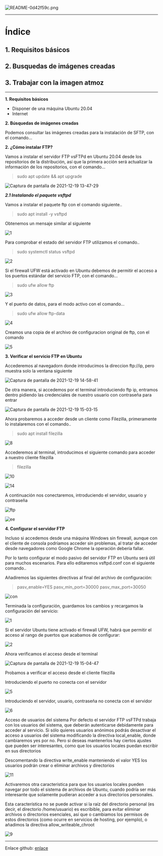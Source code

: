 
<img alt="README-0d42f59c.png" src="assets/README-0d42f59c.png" width="" height="" >
<hr/>

# Índice #

## 1. Requisitos básicos ##

## 2. Busquedas de imágenes creadas ##

## 3. Trabajar con la imagen atmoz  ##


<hr/>

**1. Requisitos básicos**

- Disponer de una máquina Ubuntu 20.04
- Internet

**2. Búsquedas de imágenes creadas**
<p>Podemos consultar las imágenes creadas para la instalación de SFTP, con el comando...</p>



**2. ¿Cómo instalar FTP?**
<p>Vamos a instalar el servidor FTP vsFTPd en Ubuntu 20.04 desde los repositorios de la distribución, así que la primera acción será actualizar la información de los repositorios, con el comando...</p>

> sudo apt update && apt upgrade

![Captura de pantalla de 2021-12-19 13-47-29](https://user-images.githubusercontent.com/73592097/146677164-4dfcea80-71bd-4bbc-96e5-1921a035916e.png)

***2.1 Instalando el paquete vsftpd***

<p>Vamos a instalar el paquete ftp con el comando siguiente..</p>

> sudo apt install -y vsftpd

<p>Obtenemos un mensaje similar al siguiente</p>

![1](https://user-images.githubusercontent.com/73592097/146677091-8b6a5cb7-bdae-4214-9b05-93bc209f9d41.png)

<p>Para comprobar el estado del servidor FTP utilizamos el comando..</p>

> sudo systemctl status vsftpd

![2](https://user-images.githubusercontent.com/73592097/146677092-5e238c07-1ff1-499c-9b3c-af81dc0147dd.png)

<p>Si el firewall UFW está activado en Ubuntu debemos de permitir el acceso a los puertos estándar del servicio FTP, con el comando...</p>

> sudo ufw allow ftp

![3](https://user-images.githubusercontent.com/73592097/146677093-0cb13dfe-9102-4af2-a4a9-c1fa9b011cfb.png)

<p>Y el puerto de datos, para el modo activo con el comando...</p>

> sudo ufw allow ftp-data

![4](https://user-images.githubusercontent.com/73592097/146677094-476eacb8-db0b-4916-9cdc-a2dcad6008fd.png)

<p>Creamos una copia de el archivo de configuracion original de ftp, con el comando</p>

![5](https://user-images.githubusercontent.com/73592097/146677095-4df6a1f6-fa63-4453-a72f-1024b34715f9.png)

**3. Verificar el servicio FTP en Ubuntu**
<p>Accederemos al navegadorn donde introducimos la direccion ftp://ip, pero muestra solo la ventana siguiente</p>

![Captura de pantalla de 2021-12-19 14-58-41](https://user-images.githubusercontent.com/73592097/146679983-6e5f5236-cd56-44ee-8631-20c0869d3682.png)

<p>De otra manera, si accedemos por el terminal introduciendo ftp ip, entramos dentro pidiendo las credenciales de nuestro usuario con contraseña para entrar</p>

![Captura de pantalla de 2021-12-19 15-03-15](https://user-images.githubusercontent.com/73592097/146679984-1d84e498-2ce4-4adb-a2f5-9d683f98890c.png)

<p>Ahora probaremos a acceder desde un cliente como Filezilla, primeramente lo instalaremos con el comando.. </p>

> sudo apt install filezilla

![8](https://user-images.githubusercontent.com/73592097/146680390-980b3aa7-29f0-4a0f-9f2f-2c281cfc1e59.png)

<p>Accederemos al terminal, introducimos el siguiente comando para acceder a nuestro cliente filezilla</p>

> filezilla

![10](https://user-images.githubusercontent.com/73592097/146680555-b45159f1-6644-4789-b2a6-8e5f38ed6e56.png)

![14](https://user-images.githubusercontent.com/73592097/146680556-72710522-26e1-49ec-b6bc-df77a91fee21.png)

<p>A continuación nos conectaremos, introduciendo el servidor, usuario y contraseña</p>

![ftp](https://user-images.githubusercontent.com/73592097/146680662-ece2ef41-2a1b-479e-9ba0-ebed3d37245c.png)

![ee](https://user-images.githubusercontent.com/73592097/146680758-ab64bd22-c353-49e9-aba8-ceaee75ccbae.png)

**4. Configurar el servidor FTP**

<p>Incluso si accedemos desde una máquina Windows sin firewall, aunque con el cliente de consola podríamos acceder sin problemas, al tratar de acceder desde navegadores como Google Chrome la operación debería fallar.</p>
<p>Por lo tanto configurar el modo pasivo del servidor FTP en Ubuntu será útil para muchos escenarios. Para ello editaremos vsftpd.conf con el siguiente comando..</p>

<p>Añadiremos las siguientes directivas al final del archivo de configuración:</p>

> pasv_enable=YES
> pasv_min_port=30000
> pasv_max_port=30050

![con](https://user-images.githubusercontent.com/73592097/146681327-9a524ffc-35b8-4e93-9218-1f68716fb502.png)

<p>Terminada la configuración, guardamos los cambios y recargamos la configuración del servicio:</p>

![1](https://user-images.githubusercontent.com/73592097/146681510-5a416926-b75b-4ee8-a822-29061e87ab4e.png)

<p>Si el servidor Ubuntu tiene activado el firewall UFW, habrá que permitir el acceso al rango de puertos que acabamos de configurar:</p>

![2](https://user-images.githubusercontent.com/73592097/146681511-000c8e1c-edbb-4d03-bfb3-a4f04eec566a.png)

<p>Ahora verificamos el acceso desde el terminal</p>

![Captura de pantalla de 2021-12-19 15-04-47](https://user-images.githubusercontent.com/73592097/146679985-aea8db44-04c2-407f-be57-5ba451c00bad.png)


<p>Probamos a verificar el acceso desde el cliente filezilla</p>

<p>Introduciendo el puerto no conecta con el servidor</p>

![5](https://user-images.githubusercontent.com/73592097/146681688-3bbdc491-a1cd-449c-9aef-c7610eb1680f.png)

<p>Introduciendo el servidor, usuario, contraseña no conecta con el servidor</p>

![6](https://user-images.githubusercontent.com/73592097/146681689-bf6bb76c-bc44-4c46-91d1-c9cc660a76d9.png)

<p> Acceso de usuarios del sistema Por defecto el servidor FTP vsFTPd trabaja con los usuarios del sistema, que deberán autenticarse debidamente para acceder al servicio. Si sólo quieres usuarios anónimos podrás desactivar el acceso a usuarios del sistema modificando la directiva local_enable, donde cambiaremos yes por no. Pero si deseas mantenerlos hay ciertos ajustes que pueden ser interesantes, como que los usuarios locales puedan escribir en sus directorios</p>


<p>Descomentando la directiva write_enable manteniendo el valor YES los usuarios podrán crear o eliminar archivos y directorios</p>

![11](https://user-images.githubusercontent.com/73592097/146682574-255201b4-a90b-4634-8ca1-012382270672.png)

<p>Activaremos otra caracteristica para que los usuarios locales pueden navegar por todo el sistema de archivos de Ubuntu, cuando podría ser más interesante que solamente pudieran acceder a sus directorios personales.</p>

<p>Esta característica no se puede activar si la raíz del directorio personal (es decir, el directorio /home/usuario) es escribible, para evitar eliminar archivos o directorios esenciales, así que o cambiamos los permisos de estos directorios (como ocurre en servicios de hosting, por ejemplo), o añadimos la directiva allow_writeable_chroot</p>


![9](https://user-images.githubusercontent.com/73592097/146682572-7ee002df-3a28-4b79-9e71-15c9c43ff574.png)


<hr/>

Enlace github: <a href="https://github.com/joel92MM/Git/tree/main/2ºTrimestre/Instalacion_Administracion_Servidores_Transferencia_Archivos_Docker">enlace</a>
